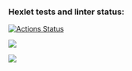 ### Hexlet tests and linter status:
[![Actions Status](https://github.com/Hydro-Dog/frontend-project-46/workflows/hexlet-check/badge.svg)](https://github.com/Hydro-Dog/frontend-project-46/actions)

<a href="https://codeclimate.com/github/Hydro-Dog/frontend-project-46/maintainability"><img src="https://api.codeclimate.com/v1/badges/96dfd5fc216f2724d2ab/maintainability" /></a>

<a href="https://codeclimate.com/github/Hydro-Dog/frontend-project-46/test_coverage"><img src="https://api.codeclimate.com/v1/badges/96dfd5fc216f2724d2ab/test_coverage" /></a>